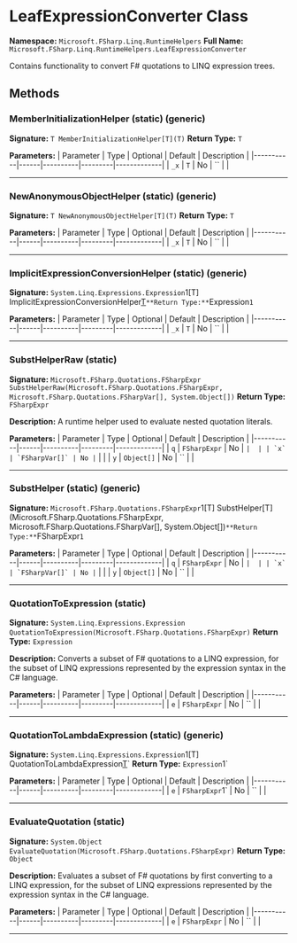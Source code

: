# LeafExpressionConverter Class

**Namespace:** `Microsoft.FSharp.Linq.RuntimeHelpers`
**Full Name:** `Microsoft.FSharp.Linq.RuntimeHelpers.LeafExpressionConverter`

Contains functionality to convert F# quotations to LINQ expression trees.

## Methods

### MemberInitializationHelper (static) (generic)

**Signature:** `T MemberInitializationHelper[T](T)`
**Return Type:** `T`

**Parameters:**
| Parameter | Type | Optional | Default | Description |
|-----------|------|----------|---------|-------------|
| `_x` | `T` | No | `` |  |

---

### NewAnonymousObjectHelper (static) (generic)

**Signature:** `T NewAnonymousObjectHelper[T](T)`
**Return Type:** `T`

**Parameters:**
| Parameter | Type | Optional | Default | Description |
|-----------|------|----------|---------|-------------|
| `_x` | `T` | No | `` |  |

---

### ImplicitExpressionConversionHelper (static) (generic)

**Signature:** `System.Linq.Expressions.Expression`1[T] ImplicitExpressionConversionHelper[T](T)`
**Return Type:** `Expression`1`

**Parameters:**
| Parameter | Type | Optional | Default | Description |
|-----------|------|----------|---------|-------------|
| `_x` | `T` | No | `` |  |

---

### SubstHelperRaw (static)

**Signature:** `Microsoft.FSharp.Quotations.FSharpExpr SubstHelperRaw(Microsoft.FSharp.Quotations.FSharpExpr, Microsoft.FSharp.Quotations.FSharpVar[], System.Object[])`
**Return Type:** `FSharpExpr`

**Description:** A runtime helper used to evaluate nested quotation literals.

**Parameters:**
| Parameter | Type | Optional | Default | Description |
|-----------|------|----------|---------|-------------|
| `q` | `FSharpExpr` | No | `` |  |
| `x` | `FSharpVar[]` | No | `` |  |
| `y` | `Object[]` | No | `` |  |

---

### SubstHelper (static) (generic)

**Signature:** `Microsoft.FSharp.Quotations.FSharpExpr`1[T] SubstHelper[T](Microsoft.FSharp.Quotations.FSharpExpr, Microsoft.FSharp.Quotations.FSharpVar[], System.Object[])`
**Return Type:** `FSharpExpr`1`

**Parameters:**
| Parameter | Type | Optional | Default | Description |
|-----------|------|----------|---------|-------------|
| `q` | `FSharpExpr` | No | `` |  |
| `x` | `FSharpVar[]` | No | `` |  |
| `y` | `Object[]` | No | `` |  |

---

### QuotationToExpression (static)

**Signature:** `System.Linq.Expressions.Expression QuotationToExpression(Microsoft.FSharp.Quotations.FSharpExpr)`
**Return Type:** `Expression`

**Description:** Converts a subset of F# quotations to a LINQ expression, for the subset of LINQ expressions represented by the
 expression syntax in the C# language.

**Parameters:**
| Parameter | Type | Optional | Default | Description |
|-----------|------|----------|---------|-------------|
| `e` | `FSharpExpr` | No | `` |  |

---

### QuotationToLambdaExpression (static) (generic)

**Signature:** `System.Linq.Expressions.Expression`1[T] QuotationToLambdaExpression[T](Microsoft.FSharp.Quotations.FSharpExpr`1[T])`
**Return Type:** `Expression`1`

**Parameters:**
| Parameter | Type | Optional | Default | Description |
|-----------|------|----------|---------|-------------|
| `e` | `FSharpExpr`1` | No | `` |  |

---

### EvaluateQuotation (static)

**Signature:** `System.Object EvaluateQuotation(Microsoft.FSharp.Quotations.FSharpExpr)`
**Return Type:** `Object`

**Description:** Evaluates a subset of F# quotations by first converting to a LINQ expression, for the subset of LINQ expressions represented by the
 expression syntax in the C# language.

**Parameters:**
| Parameter | Type | Optional | Default | Description |
|-----------|------|----------|---------|-------------|
| `e` | `FSharpExpr` | No | `` |  |

---